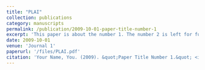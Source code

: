 ```yaml
---
title: "PLAI"
collection: publications
category: manuscripts
permalink: /publication/2009-10-01-paper-title-number-1
excerpt: 'This paper is about the number 1. The number 2 is left for future work.'
date: 2009-10-01
venue: 'Journal 1'
paperurl: '/files/PLAI.pdf'
citation: 'Your Name, You. (2009). &quot;Paper Title Number 1.&quot; <i>Journal 1</i>. 1(1).'
---
```

